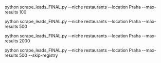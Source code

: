 python scrape_leads_FINAL.py --niche restaurants --location Praha --max-results 100

python scrape_leads_FINAL.py --niche restaurants --location Praha --max-results 500

python scrape_leads_FINAL.py --niche restaurants --location Praha --max-results 2000

python scrape_leads_FINAL.py --niche restaurants --location Praha --max-results 500 --skip-registry 